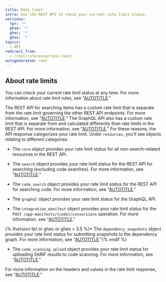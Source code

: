 ```yaml
---
title: Rate limit
intro: Use the REST API to check your current rate limit status.
versions:
  fpt: '*'
  ghae: '*'
  ghec: '*'
  ghes: '*'
topics:
  - API
redirect_from:
  - /rest/reference/rate-limit
autogenerated: rest
---
```


## About rate limits

You can check your current rate limit status at any time. For more information about rate limit rules, see "[AUTOTITLE](/rest/overview/resources-in-the-rest-api#rate-limiting)."

The REST API for searching items has a custom rate limit that is separate from the rate limit governing the other REST API endpoints. For more information, see "[AUTOTITLE](/rest/search)." The GraphQL API also has a custom rate limit that is separate from and calculated differently than rate limits in the REST API. For more information, see "[AUTOTITLE](/graphql/overview/resource-limitations#rate-limit)." For these reasons, the API response categorizes your rate limit. Under `resources`, you'll see objects relating to different categories:

- The `core` object provides your rate limit status for all non-search-related resources in the REST API.

- The `search` object provides your rate limit status for the REST API for searching (excluding code searches). For more information, see "[AUTOTITLE](/rest/search)."

- The `code_search` object provides your rate limit status for the REST API for searching code. For more information, see "[AUTOTITLE](/rest/search#search-code)."

- The `graphql` object provides your rate limit status for the GraphQL API.

- The `integration_manifest` object provides your rate limit status for the `POST /app-manifests/{code}/conversions` operation. For more information, see "[AUTOTITLE](/apps/creating-github-apps/setting-up-a-github-app/creating-a-github-app-from-a-manifest#3-you-exchange-the-temporary-code-to-retrieve-the-app-configuration)."

{% ifversion fpt or ghec or ghes > 3.5 %}* The `dependency_snapshots` object provides your rate limit status for submitting snapshots to the dependency graph. For more information, see "[AUTOTITLE](/rest/dependency-graph)."{% endif %}

- The `code_scanning_upload` object provides your rate limit status for uploading SARIF results to code scanning. For more information, see "[AUTOTITLE](/code-security/code-scanning/integrating-with-code-scanning/uploading-a-sarif-file-to-github)."

For more information on the headers and values in the rate limit response, see "[AUTOTITLE](/rest/overview/resources-in-the-rest-api#rate-limit-http-headers)."


<!-- Content after this section is automatically generated -->
